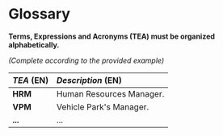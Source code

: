 # Glossary

**Terms, Expressions and Acronyms (TEA) must be organized alphabetically.**

_(Complete according to the provided example)_

| **_TEA_** (EN) | **_Description_** (EN)   |                                       
|:---------------|:-------------------------|
| **HRM**        | Human Resources Manager. |
| **VPM**        | Vehicle Park's Manager.  |
| **...**        | ...                      |








